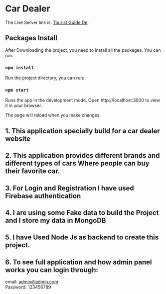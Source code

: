 # Car Dealer

The Live Server link is: [Tourist Guide De](https://car-dealer-259e0.web.app/).

## Packages Install

After Downloading the project, you need to install all the packages. You can run: 

### `npm install`

Run the project directory, you can run:

### `npm start`
Runs the app in the development mode.
Open http://localhost:3000 to view it in your browser.

The page will reload when you make changes.


## 1. This application specially build for a car dealer website

## 2. This application provides different brands and different types of cars Where people can buy their favorite car.

## 3. For Login and Registration I have used Firebase authentication

## 4. I are using some Fake data to build the Project and I store my data in MongoDB 

## 5. I have Used Node Js as backend to create this project.

## 6. To see full application and how admin panel works you can login through: 
email: admin@admin.com  
Password: 123456789

